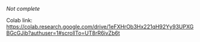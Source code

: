 *Not complete*

Colab link: https://colab.research.google.com/drive/1eFXHrOb3Hx221qH92Yy93UPXGBGcGJib?authuser=1#scrollTo=UT8rR6ivZb6t
